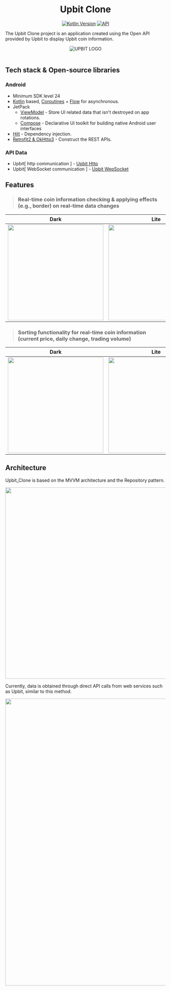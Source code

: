<h1 align="center">Upbit Clone</h1>

<p align="center">
  <a href="https://kotlinlang.org"><img alt="Kotlin Version" src="https://img.shields.io/badge/Kotlin-1.8.0-blueviolet.svg?style=flat"/></a>
  <a href="https://android-arsenal.com/api?level=23"><img alt="API" src="https://img.shields.io/badge/API-24%2B-brightgreen.svg?style=flat"/></a>
</p>


The Upbit Clone project is an application created using the Open API provided by Upbit to display Upbit coin information.

<div align="center">
  <img src="https://github.com/meenjoon/Upbit/assets/88024665/cef5edad-7def-4463-9dc6-bf255a1fa1c0" alt="UPBIT LOGO">
</div>

<br>

## Tech stack & Open-source libraries

### Android

- Minimum SDK level 24
- [Kotlin](https://kotlinlang.org/) based, [Coroutines](https://github.com/Kotlin/kotlinx.coroutines) + [Flow](https://kotlin.github.io/kotlinx.coroutines/kotlinx-coroutines-core/kotlinx.coroutines.flow/) for asynchronous.
- JetPack
  - [ViewModel](https://developer.android.com/topic/libraries/architecture/viewmodel) - Store UI related data that isn't destroyed on app rotations.
  - [Compose](https://developer.android.com/jetpack/compose?hl=ko) - Declarative UI toolkit for building native Android user interfaces
- [Hilt](https://dagger.dev/hilt/) - Dependency injection.
- [Retrofit2 & OkHttp3](https://github.com/square/retrofit) - Construct the REST APIs.

### API Data

  - Upbit[ http communication ] - [Upbit Http](https://docs.upbit.com/reference/%EB%A7%88%EC%BC%93-%EC%BD%94%EB%93%9C-%EC%A1%B0%ED%9A%8C)
  - Upbit[ WebSocket communication ] - [Upbit WepSocket](https://docs.upbit.com/reference/websocket-ticker#response)

## Features


> ### Real-time coin information checking & applying effects (e.g., border) on real-time data changes

<div align="center">

| Dark | Lite |
| :---------------: | :---------------: |
| <img src="https://github.com/meenjoon/Upbit/blob/main/docs/upbit_dark_home.webp" align="center" width="300px"/> | <img src="https://github.com/meenjoon/Upbit/blob/main/docs/upbit_lite_home.webp" align="center" width="300px"/> |

</div>

> ### Sorting functionality for real-time coin information (current price, daily change, trading volume)

<div align="center">

| Dark | Lite |
| :---------------: | :---------------: |
| <img src="https://github.com/meenjoon/Upbit/blob/main/docs/upbit_dark_home_sort.webp" align="center" width="300px"/> | <img src="https://github.com/meenjoon/Upbit/blob/main/docs/upbit_lite_home_sort.webp" align="center" width="300px"/> |

</div>

## Architecture

Upbit_Clone is based on the MVVM architecture and the Repository pattern.

<p align = 'center'>
<img width = '600' height = '600' src = 'https://github.com/meenjoon/Upbit/assets/88024665/49226fde-d66f-40d9-aa63-1ed9cd6aa24c'>
</p>

Currently, data is obtained through direct API calls from web services such as Upbit, similar to this method.

<p align = 'center'>
<img width = '900' src = 'https://github.com/meenjoon/Upbit/assets/88024665/4d463a3f-558a-4a2c-954f-082a3f725b2f'>
</p>
